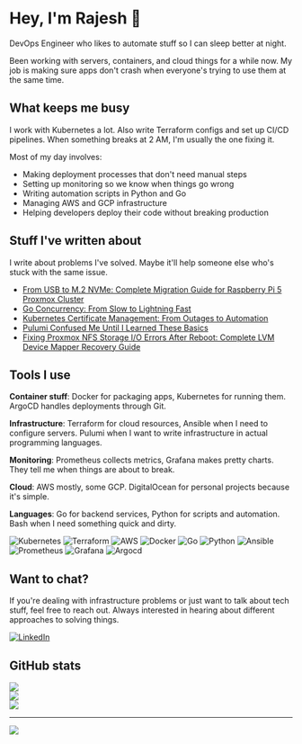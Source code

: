# Hey, I'm Rajesh 👋

DevOps Engineer who likes to automate stuff so I can sleep better at night.

Been working with servers, containers, and cloud things for a while now. My job is making sure apps don't crash when everyone's trying to use them at the same time.

## What keeps me busy

I work with Kubernetes a lot. Also write Terraform configs and set up CI/CD pipelines. When something breaks at 2 AM, I'm usually the one fixing it.

Most of my day involves:
- Making deployment processes that don't need manual steps
- Setting up monitoring so we know when things go wrong
- Writing automation scripts in Python and Go
- Managing AWS and GCP infrastructure
- Helping developers deploy their code without breaking production

## Stuff I've written about

I write about problems I've solved. Maybe it'll help someone else who's stuck with the same issue.

<!-- BLOG-POST-LIST:START -->
- [From USB to M.2 NVMe: Complete Migration Guide for Raspberry Pi 5 Proxmox Cluster](https://medium.com/@rk90229/from-usb-to-m-2-nvme-complete-migration-guide-for-raspberry-pi-5-proxmox-cluster-eb5f67f2a9df?source=rss-65fba88b5e52------2)
- [Go Concurrency: From Slow to Lightning Fast](https://medium.com/@rk90229/go-concurrency-from-slow-to-lightning-fast-d59c13e5fbb2?source=rss-65fba88b5e52------2)
- [Kubernetes Certificate Management: From Outages to Automation](https://medium.com/@rk90229/kubernetes-certificate-management-from-outages-to-automation-f4ddc518becd?source=rss-65fba88b5e52------2)
- [Pulumi Confused Me Until I Learned These Basics](https://medium.com/@rk90229/pulumi-confused-me-until-i-learned-these-basics-a7f817e3c666?source=rss-65fba88b5e52------2)
- [Fixing Proxmox NFS Storage I/O Errors After Reboot: Complete LVM Device Mapper Recovery Guide](https://medium.com/@rk90229/fixing-proxmox-nfs-storage-i-o-errors-after-reboot-complete-lvm-device-mapper-recovery-guide-a7ba9acdfb41?source=rss-65fba88b5e52------2)
<!-- BLOG-POST-LIST:END -->

## Tools I use

**Container stuff**: Docker for packaging apps, Kubernetes for running them. ArgoCD handles deployments through Git.

**Infrastructure**: Terraform for cloud resources, Ansible when I need to configure servers. Pulumi when I want to write infrastructure in actual programming languages.

**Monitoring**: Prometheus collects metrics, Grafana makes pretty charts. They tell me when things are about to break.

**Cloud**: AWS mostly, some GCP. DigitalOcean for personal projects because it's simple.

**Languages**: Go for backend services, Python for scripts and automation. Bash when I need something quick and dirty.

![Kubernetes](https://img.shields.io/badge/kubernetes-%23326ce5.svg?style=for-the-badge&logo=kubernetes&logoColor=white) ![Terraform](https://img.shields.io/badge/terraform-%235835CC.svg?style=for-the-badge&logo=terraform&logoColor=white) ![AWS](https://img.shields.io/badge/AWS-%23FF9900.svg?style=for-the-badge&logo=amazon-aws&logoColor=white) ![Docker](https://img.shields.io/badge/docker-%230db7ed.svg?style=for-the-badge&logo=docker&logoColor=white) ![Go](https://img.shields.io/badge/go-%2300ADD8.svg?style=for-the-badge&logo=go&logoColor=white) ![Python](https://img.shields.io/badge/python-1.svg?style=for-the-badge&logo=Python&logoColor=white&color=blue&link=https%3A%2F%2Fwww.python.org%2F) ![Ansible](https://img.shields.io/badge/ansible-%231A1918.svg?style=for-the-badge&logo=ansible&logoColor=white) ![Prometheus](https://img.shields.io/badge/prometheus-11.svg?style=for-the-badge&logo=prometheus&logoColor=white&color=black&link=https%3A%2F%2Fprometheus.io) ![Grafana](https://img.shields.io/badge/grafana-11.svg?style=for-the-badge&logo=grafana&logoColor=white&color=orange&link=https%3A%2F%2Fgrafana.com%2F) ![Argocd](https://img.shields.io/badge/argocd-11.svg?style=for-the-badge&logo=argo&logoColor=white&color=orange&link=https%3A%2F%2Fargo-cd.readthedocs.io%2F)

## Want to chat?

If you're dealing with infrastructure problems or just want to talk about tech stuff, feel free to reach out. Always interested in hearing about different approaches to solving things.

[![LinkedIn](https://img.shields.io/badge/LinkedIn-%230077B5.svg?logo=linkedin&logoColor=white)](https://www.linkedin.com/in/rajesh-kumar-624082ab/) 

## GitHub stats

![](https://github-readme-stats.vercel.app/api?username=rajeshkio&theme=dark&hide_border=false&include_all_commits=false&count_private=false)<br/>
![](https://github-readme-streak-stats.herokuapp.com/?user=rajeshkio&theme=dark&hide_border=false)<br/>
![](https://github-readme-stats.vercel.app/api/top-langs/?username=rajeshkio&theme=dark&hide_border=false&include_all_commits=false&count_private=false&layout=compact)

---
[![](https://visitcount.itsvg.in/api?id=rajeshkio&icon=0&color=0)](https://visitcount.itsvg.in)
